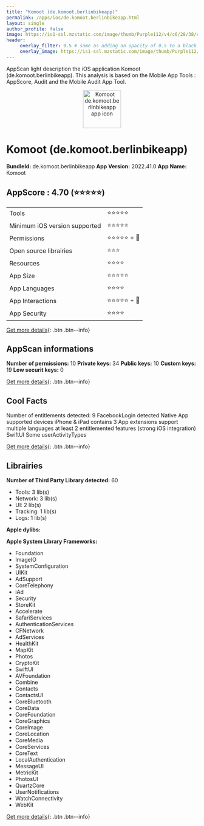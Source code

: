 ```yaml
---
title: "Komoot (de.komoot.berlinbikeapp)"
permalink: /apps/ios/de.komoot.berlinbikeapp.html
layout: single
author_profile: false
image: https://is1-ssl.mzstatic.com/image/thumb/Purple112/v4/c6/28/38/c628388a-e126-1a97-d085-148435eb4b1a/AppIcon-1x_U007emarketing-0-7-0-85-220.png/512x512bb.jpg
header: 
     overlay_filter: 0.5 # same as adding an opacity of 0.5 to a black background
     overlay_image: https://is1-ssl.mzstatic.com/image/thumb/Purple112/v4/c6/28/38/c628388a-e126-1a97-d085-148435eb4b1a/AppIcon-1x_U007emarketing-0-7-0-85-220.png/512x512bb.jpg
---
```

AppScan light description the iOS application Komoot (de.komoot.berlinbikeapp). This analysis is based on the Mobile App Tools : AppScore, Audit and the Mobile Audit App Tool.

  
  
<div style="text-align: center;"><img src="https://is1-ssl.mzstatic.com/image/thumb/Purple112/v4/c6/28/38/c628388a-e126-1a97-d085-148435eb4b1a/AppIcon-1x_U007emarketing-0-7-0-85-220.png/512x512bb.jpg" width="100" height="100" alt="Komoot de.komoot.berlinbikeapp app icon"></div>  
  
# Komoot (de.komoot.berlinbikeapp)

**BundleId:** de.komoot.berlinbikeapp
**App Version:** 2022.41.0
**App Name:** Komoot


## AppScore : 4.70 (⭐️⭐️⭐️⭐️⭐️) 

<table>
<tr><td> Tools </td><td> ⭐️⭐️⭐️⭐️⭐️ </td></tr>
<tr><td> Minimum iOS version supported </td><td> ⭐️⭐️⭐️⭐️⭐️ </td></tr>
<tr><td> Permissions </td><td> ⭐️⭐️⭐️⭐️⭐️ + 🌟 </td></tr>
<tr><td> Open source librairies </td><td> ⭐️⭐️⭐️ </td></tr>
<tr><td> Resources </td><td> ⭐️⭐️⭐️⭐️ </td></tr>
<tr><td> App Size </td><td> ⭐️⭐️⭐️⭐️⭐️ </td></tr>
<tr><td> App Languages </td><td> ⭐️⭐️⭐️⭐️ </td></tr>
<tr><td> App Interactions </td><td> ⭐️⭐️⭐️⭐️⭐️ + 🌟 </td></tr>
<tr><td> App Security </td><td> ⭐️⭐️⭐️⭐️ </td></tr>
</table>

[Get more details](/pricing.html){: .btn .btn--info}  
  
## AppScan informations 

**Number of permissions:** 10
**Private keys:** 34
**Public keys:** 10
**Custom keys:** 19
**Low securit keys:** 0
  
[Get more details](/pricing.html){: .btn .btn--info}

## Cool Facts

Number of entitlements detected: 9
FacebookLogin detected
Native App
supported devices iPhone & iPad
contains 3 App extensions
support multiple languages
at least 2 entitlemented features (strong iOS integration)
SwiftUI
Some userActivityTypes
  
[Get more details](/pricing.html){: .btn .btn--info}

## Librairies 
**Number of Third Party Library detected:** 60
- Tools: 3 lib(s)
- Network: 3 lib(s)
- UI: 2 lib(s)
- Tracking: 1 lib(s)
- Logs: 1 lib(s)

**Apple dylibs:**


**Apple System Library Frameworks:**
- Foundation
- ImageIO
- SystemConfiguration
- UIKit
- AdSupport
- CoreTelephony
- iAd
- Security
- StoreKit
- Accelerate
- SafariServices
- AuthenticationServices
- CFNetwork
- AdServices
- HealthKit
- MapKit
- Photos
- CryptoKit
- SwiftUI
- AVFoundation
- Combine
- Contacts
- ContactsUI
- CoreBluetooth
- CoreData
- CoreFoundation
- CoreGraphics
- CoreImage
- CoreLocation
- CoreMedia
- CoreServices
- CoreText
- LocalAuthentication
- MessageUI
- MetricKit
- PhotosUI
- QuartzCore
- UserNotifications
- WatchConnectivity
- WebKit


  
[Get more details](/pricing.html){: .btn .btn--info}

